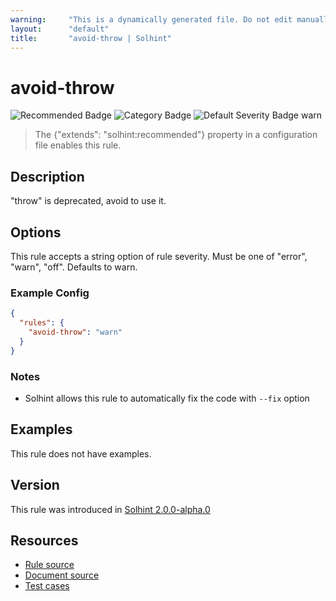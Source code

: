 ```yaml
---
warning:     "This is a dynamically generated file. Do not edit manually."
layout:      "default"
title:       "avoid-throw | Solhint"
---
```


# avoid-throw
![Recommended Badge](https://img.shields.io/badge/-Recommended-brightgreen)
![Category Badge](https://img.shields.io/badge/-Security%20Rules-informational)
![Default Severity Badge warn](https://img.shields.io/badge/Default%20Severity-warn-yellow)
> The {"extends": "solhint:recommended"} property in a configuration file enables this rule.


## Description
"throw" is deprecated, avoid to use it.

## Options
This rule accepts a string option of rule severity. Must be one of "error", "warn", "off". Defaults to warn.

### Example Config
```json
{
  "rules": {
    "avoid-throw": "warn"
  }
}
```

### Notes
- Solhint allows this rule to automatically fix the code with `--fix` option

## Examples
This rule does not have examples.

## Version
This rule was introduced in [Solhint 2.0.0-alpha.0](https://github.com/protofire/solhint/blob/v2.0.0-alpha.0)

## Resources
- [Rule source](https://github.com/protofire/solhint/blob/master/lib/rules/security/avoid-throw.js)
- [Document source](https://github.com/protofire/solhint/blob/master/docs/rules/security/avoid-throw.md)
- [Test cases](https://github.com/protofire/solhint/blob/master/test/rules/security/avoid-throw.js)
